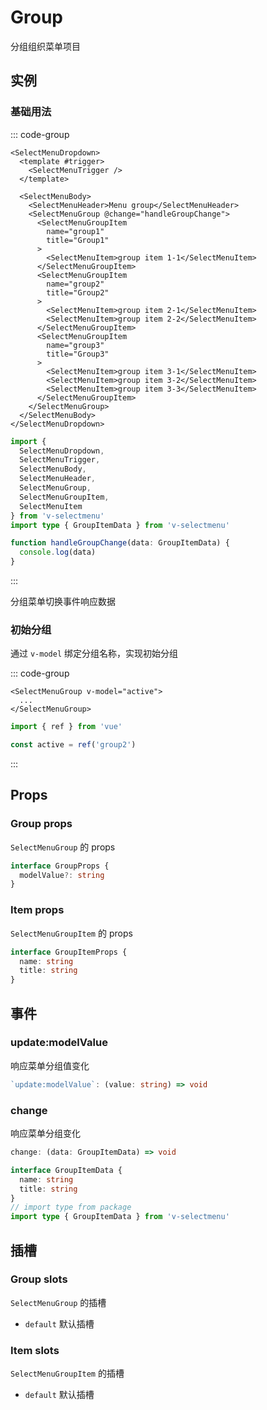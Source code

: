 # Group

分组组织菜单项目

<script setup>
import LogDataPrinter from '@/views/components/LogDataPrinter.vue'
import { menuGroupWithLogs, MenuGroupWithValue } from '@/script/selectmenu/group'

const { logs, NormalMenuGroup } = menuGroupWithLogs()
</script>

## 实例

### 基础用法

::: code-group

```vue-html
<SelectMenuDropdown>
  <template #trigger>
    <SelectMenuTrigger />
  </template>

  <SelectMenuBody>
    <SelectMenuHeader>Menu group</SelectMenuHeader>
    <SelectMenuGroup @change="handleGroupChange">
      <SelectMenuGroupItem
        name="group1"
        title="Group1"
      >
        <SelectMenuItem>group item 1-1</SelectMenuItem>
      </SelectMenuGroupItem>
      <SelectMenuGroupItem
        name="group2"
        title="Group2"
      >
        <SelectMenuItem>group item 2-1</SelectMenuItem>
        <SelectMenuItem>group item 2-2</SelectMenuItem>
      </SelectMenuGroupItem>
      <SelectMenuGroupItem
        name="group3"
        title="Group3"
      >
        <SelectMenuItem>group item 3-1</SelectMenuItem>
        <SelectMenuItem>group item 3-2</SelectMenuItem>
        <SelectMenuItem>group item 3-3</SelectMenuItem>
      </SelectMenuGroupItem>
    </SelectMenuGroup>
  </SelectMenuBody>
</SelectMenuDropdown>
```

```ts
import {
  SelectMenuDropdown,
  SelectMenuTrigger,
  SelectMenuBody,
  SelectMenuHeader,
  SelectMenuGroup,
  SelectMenuGroupItem,
  SelectMenuItem
} from 'v-selectmenu'
import type { GroupItemData } from 'v-selectmenu'

function handleGroupChange(data: GroupItemData) {
  console.log(data)
}
```

:::

<NormalMenuGroup />

分组菜单切换事件响应数据

<LogDataPrinter
  title="事件响应数据日志"
  :logs="logs"
/>

### 初始分组

通过 `v-model` 绑定分组名称，实现初始分组

::: code-group

```vue-html
<SelectMenuGroup v-model="active">
  ...
</SelectMenuGroup>
```

```ts
import { ref } from 'vue'

const active = ref('group2')
```

:::

<MenuGroupWithValue />

## Props

### Group props

`SelectMenuGroup` 的 props

```ts
interface GroupProps {
  modelValue?: string
}
```

### Item props

`SelectMenuGroupItem` 的 props

```ts
interface GroupItemProps {
  name: string
  title: string
}
```

## 事件

### update:modelValue

响应菜单分组值变化

```ts
`update:modelValue`: (value: string) => void
```

### change

响应菜单分组变化

```ts
change: (data: GroupItemData) => void
```

```ts
interface GroupItemData {
  name: string
  title: string
}
// import type from package
import type { GroupItemData } from 'v-selectmenu'
```

## 插槽

### Group slots

`SelectMenuGroup` 的插槽

- `default` 默认插槽

### Item slots

`SelectMenuGroupItem` 的插槽

- `default` 默认插槽
